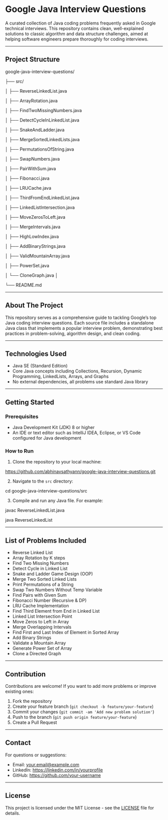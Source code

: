 # **Google Java Interview Questions**

A curated collection of Java coding problems frequently asked in Google technical interviews. This repository contains clean, well-explained solutions to classic algorithm and data structure challenges, aimed at helping software engineers prepare thoroughly for coding interviews.

---

## **Project Structure**

google-java-interview-questions/

├── src/

│   ├── ReverseLinkedList.java

│   ├── ArrayRotation.java

│   ├── FindTwoMissingNumbers.java

│   ├── DetectCycleInLinkedList.java

│   ├── SnakeAndLadder.java

│   ├── MergeSortedLinkedLists.java

│   ├── PermutationsOfString.java

│   ├── SwapNumbers.java

│   ├── PairWithSum.java

│   ├── Fibonacci.java

│   ├── LRUCache.java

│   ├── ThirdFromEndLinkedList.java

│   ├── LinkedListIntersection.java

│   ├── MoveZerosToLeft.java

│   ├── MergeIntervals.java

│   ├── HighLowIndex.java

│   ├── AddBinaryStrings.java

│   ├── ValidMountainArray.java

│   ├── PowerSet.java

│   └── CloneGraph.java
│

└── README.md


---

## **About The Project**

This repository serves as a comprehensive guide to tackling Google’s top Java coding interview questions. Each source file includes a standalone Java class that implements a popular interview problem, demonstrating best practices in problem-solving, algorithm design, and clean coding.

---

## **Technologies Used**

- Java SE (Standard Edition)
- Core Java concepts including Collections, Recursion, Dynamic Programming, LinkedLists, Arrays, and Graphs
- No external dependencies, all problems use standard Java library

---

## **Getting Started**

### **Prerequisites**

- Java Development Kit (JDK) 8 or higher
- An IDE or text editor such as IntelliJ IDEA, Eclipse, or VS Code configured for Java development

### **How to Run**

1. Clone the repository to your local machine:

https://github.com/abhinavsathyann/google-java-interview-questions.git

2. Navigate to the `src` directory:

cd google-java-interview-questions/src

3. Compile and run any Java file. For example:

javac ReverseLinkedList.java

java ReverseLinkedList


---

## **List of Problems Included**

- Reverse Linked List
- Array Rotation by K steps
- Find Two Missing Numbers
- Detect Cycle in Linked List
- Snake and Ladder Game Design (OOP)
- Merge Two Sorted Linked Lists
- Print Permutations of a String
- Swap Two Numbers Without Temp Variable
- Find Pairs with Given Sum
- Fibonacci Number (Recursive & DP)
- LRU Cache Implementation
- Find Third Element from End in Linked List
- Linked List Intersection Point
- Move Zeros to Left in Array
- Merge Overlapping Intervals
- Find First and Last Index of Element in Sorted Array
- Add Binary Strings
- Validate a Mountain Array
- Generate Power Set of Array
- Clone a Directed Graph

---

## **Contribution**

Contributions are welcome! If you want to add more problems or improve existing ones:

1. Fork the repository
2. Create your feature branch (`git checkout -b feature/your-feature`)
3. Commit your changes (`git commit -am 'Add new problem solution'`)
4. Push to the branch (`git push origin feature/your-feature`)
5. Create a Pull Request

---

## **Contact**

For questions or suggestions:
- Email: your.email@example.com
- LinkedIn: https://linkedin.com/in/yourprofile
- GitHub: https://github.com/your-username

---

## **License**

This project is licensed under the MIT License - see the [LICENSE](LICENSE) file for details.
